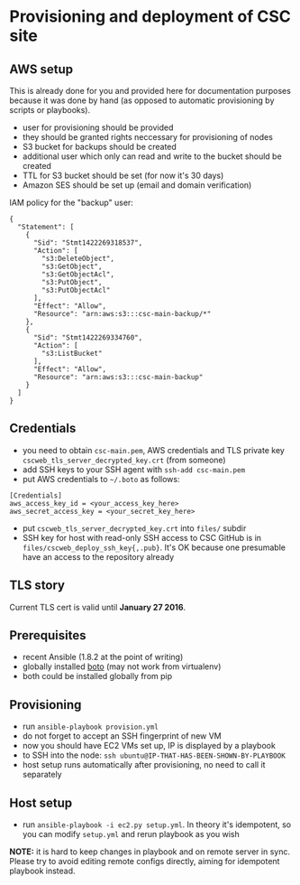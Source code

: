 # Provisioning and deployment of CSC site

## AWS setup

This is already done for you and provided here for documentation purposes
because it was done by hand (as opposed to automatic provisioning by scripts or
playbooks).

* user for provisioning should be provided
* they should be granted rights neccessary for provisioning of nodes
* S3 bucket for backups should be created
* additional user which only can read and write to the bucket should be created
* TTL for S3 bucket should be set (for now it's 30 days)
* Amazon SES should be set up (email and domain verification)

IAM policy for the "backup" user:

```
{
  "Statement": [
    {
      "Sid": "Stmt1422269318537",
      "Action": [
        "s3:DeleteObject",
        "s3:GetObject",
        "s3:GetObjectAcl",
        "s3:PutObject",
        "s3:PutObjectAcl"
      ],
      "Effect": "Allow",
      "Resource": "arn:aws:s3:::csc-main-backup/*"
    },
    {
      "Sid": "Stmt1422269334760",
      "Action": [
        "s3:ListBucket"
      ],
      "Effect": "Allow",
      "Resource": "arn:aws:s3:::csc-main-backup"
    }
  ]
}
```

## Credentials

* you need to obtain `csc-main.pem`, AWS credentials and TLS private key
  `cscweb_tls_server_decrypted_key.crt` (from someone)
* add SSH keys to your SSH agent with `ssh-add csc-main.pem`
* put AWS credentials to `~/.boto` as follows:
```
[Credentials]
aws_access_key_id = <your_access_key_here>
aws_secret_access_key = <your_secret_key_here>
```
* put `cscweb_tls_server_decrypted_key.crt` into `files/` subdir
* SSH key for host with read-only SSH access to CSC GitHub is in
`files/cscweb_deploy_ssh_key{,.pub}`. It's OK because one presumable have an
access to the repository already

## TLS story

Current TLS cert is valid until **January 27 2016**.

## Prerequisites

* recent Ansible (1.8.2 at the point of writing)
* globally installed [boto](https://github.com/boto/boto) (may not work from
virtualenv)
* both could be installed globally from pip

## Provisioning

* run `ansible-playbook provision.yml`
* do not forget to accept an SSH fingerprint of new VM
* now you should have EC2 VMs set up, IP is displayed by a playbook
* to SSH into the node: `ssh ubuntu@IP-THAT-HAS-BEEN-SHOWN-BY-PLAYBOOK`
* host setup runs automatically after provisioning, no need to call it separately

## Host setup

* run `ansible-playbook -i ec2.py setup.yml`. In theory it's idempotent, so you
can modify `setup.yml` and rerun playbook as you wish

**NOTE:** it is hard to keep changes in playbook and on remote server in
  sync. Please try to avoid editing remote configs directly, aiming for
  idempotent playbook instead.
